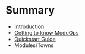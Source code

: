# Summary

* [Introduction](README.md)
* [Getting to know ModuOps](chapter1.md)
* [Quickstart Guide](quickstart_guide.md)
* Modules/Towns

